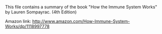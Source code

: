 This file contains a summary of the book "How the Immune System Works" by Lauren Sompayrac. (4th Edition)

Amazon link: http://www.amazon.com/How-Immune-System-Works/dp/1118997778
